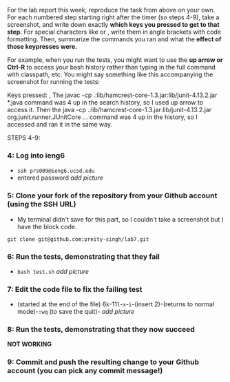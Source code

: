 For the lab report this week, reproduce the task from above on your own. For each numbered step starting right after the timer (so steps 4-9), take a screenshot, and write down exactly **which keys you pressed to get to that step.** For special characters like <enter> or <tab>, write them in angle brackets with code formatting. Then, summarize the commands you ran and what the **effect of those keypresses were.**

For example, when you run the tests, you might want to use the **up arrow or Ctrl-R** to access your bash history rather than typing in the full command with classpath, etc. You might say something like this accompanying the screenshot for running the tests:

Keys pressed: <up><up><up><up><enter>, <up><up><up><up><enter> The javac -cp .:lib/hamcrest-core-1.3.jar:lib/junit-4.13.2.jar *.java command was 4 up in the search history, so I used up arrow to access it. Then the java -cp .:lib/hamcrest-core-1.3.jar:lib/junit-4.13.2.jar org.junit.runner.JUnitCore ... command was 4 up in the history, so I accessed and ran it in the same way.

STEPS 4-9:
### 4: Log into ieng6
* `ssh prs009@ieng6.ucsd.edu`
* entered password
*add picture*

### 5: Clone your fork of the repository from your Github account (using the SSH URL)
* My terminal didn't save for this part, so I couldn't take a screenshot but I have the block code.
```
git clone git@github.com:preity-singh/lab7.git
```

### 6: Run the tests, demonstrating that they fail
* `bash test.sh`
*add picture*

### 7: Edit the code file to fix the failing test
* (started at the end of the file) 6`k`-11`l`-`x`-`i`-(insert 2)-<escape>(returns to normal mode)-`:wq` (to save the quit)-<enter>
*add picture*

### 8: Run the tests, demonstrating that they now succeed
**NOT WORKING**

### 9: Commit and push the resulting change to your Github account (you can pick any commit message!)
